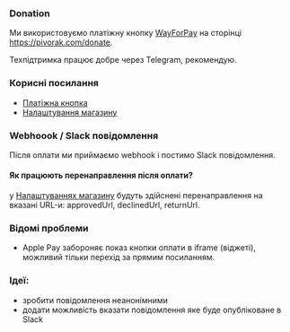 ### Donation

Ми використовуємо платіжну кнопку [WayForPay](https://wayforpay.com/uk) на сторінці https://pivorak.com/donate.

Техпідтримка працює добре через Telegram, рекомендую.

### Корисні посилання

- [Платіжна кнопка](https://m.wayforpay.com/uk/mportal/payments/button)
- [Налаштування магазину](https://m.wayforpay.com/uk/mportal/payed-block-configure/notice-update?id=50029)

### Webhoook / Slack повідомлення

Після оплати ми приймаємо webhook і постимо Slack повідомлення.

#### Як працюють перенаправлення після оплати?

у [Налаштуваннях магазину](https://m.wayforpay.com/uk/mportal/payed-block-configure/notice-update?id=50029) будуть здійснені перенаправлення на вказані URL-и: approvedUrl, declinedUrl, returnUrl.

### Відомі проблеми

- Apple Pay забороняє показ кнопки оплати в iframe (віджеті), можливий тільки перехід за прямим посиланням.

### Ідеї:
- зробити повідомлення неанонімними
- додати можливість вказати повідомлення яке буде опубліковане в Slack
